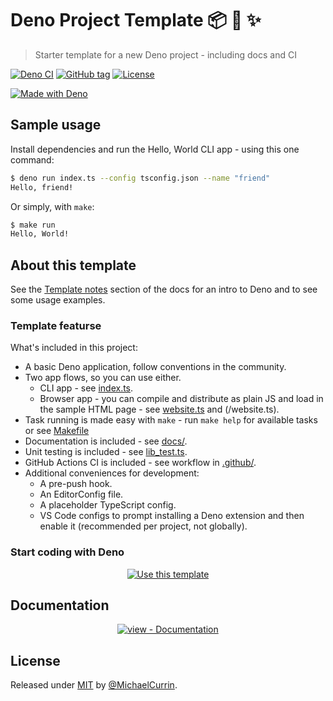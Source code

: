 # Deno Project Template 📦 🦕 ✨
> Starter template for a new Deno project - including docs and CI

[![Deno CI](https://github.com/MichaelCurrin/deno-project-template/workflows/Deno%20CI/badge.svg)](https://github.com/MichaelCurrin/deno-project-template/actions?query=workflow:"Deno+CI" "GitHub Actions CI")
[![GitHub tag](https://img.shields.io/github/tag/MichaelCurrin/deno-project-template?include_prereleases=&sort=semver)](https://github.com/MichaelCurrin/deno-project-template/releases/)
[![License](https://img.shields.io/badge/License-MIT-blue)](#license)

[![Made with Deno](https://img.shields.io/badge/Deno-1.x-blue?logo=deno&logoColor=white)](https://deno.land)


## Sample usage

Install dependencies and run the Hello, World CLI app - using this one command:

```sh
$ deno run index.ts --config tsconfig.json --name "friend"
Hello, friend!
```

Or simply, with `make`:

```sh
$ make run
Hello, World!
```

## About this template

<!-- TODO: Delete this section on your copy of this template. -->

See the [Template notes](/docs/template-notes/) section of the docs for an intro to Deno and to see some usage examples.

### Template featurse

What's included in this project:

- A basic Deno application, follow conventions in the community.
- Two app flows, so you can use either.
    - CLI app - see [index.ts](/index.ts).
    - Browser app - you can compile and distribute as plain JS and load in the sample HTML page - see [website.ts](/website.ts) and (/website.ts).
- Task running is made easy with `make` - run `make help` for available tasks or see [Makefile](/Makefile) 
- Documentation is included - see [docs/](/docs/).
- Unit testing is included - see [lib_test.ts](/lib_test.ts).
- GitHub Actions CI is included - see workflow in [.github/](/.github/).
- Additional conveniences for development:
    - A pre-push hook.
    - An EditorConfig file.
    - A placeholder TypeScript config.
    - VS Code configs to prompt installing a Deno extension and then enable it (recommended per project, not globally).

### Start coding with Deno

<div align="center">

[![Use this template](https://img.shields.io/badge/Generate-Use_this_template-2ea44f?style=for-the-badge)](https://github.com/MichaelCurrin/deno-project-template/generate)

</div>


## Documentation

<div align="center">

[![view - Documentation](https://img.shields.io/badge/view-Documentation-blue?style=for-the-badge)](/docs/)

</div>


## License

Released under [MIT](/LICENSE) by [@MichaelCurrin](https://github.com/MichaelCurrin).
